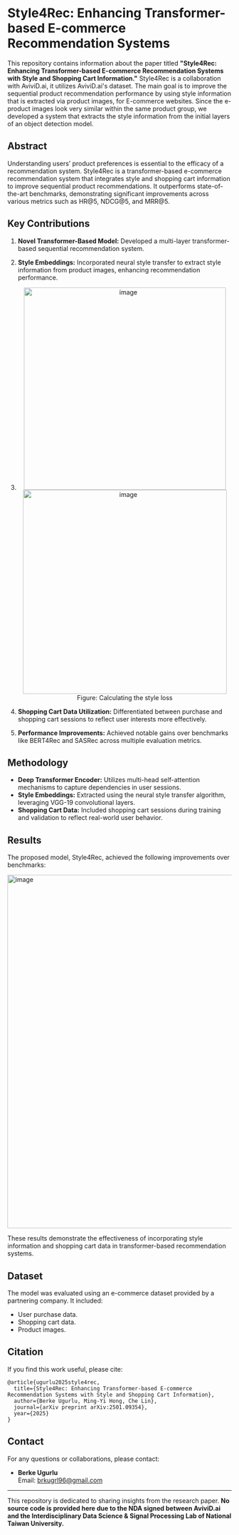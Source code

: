 # Style4Rec: Enhancing Transformer-based E-commerce Recommendation Systems

This repository contains information about the paper titled **"Style4Rec: Enhancing Transformer-based E-commerce Recommendation Systems with Style and Shopping Cart Information."**
Style4Rec is a collaboration with AviviD.ai, it utilizes AviviD.ai's dataset. The main goal is to improve the sequential product recommendation performance by using style information that is extracted via product images, for E-commerce websites. Since the e-product images look very similar within the same product group, we developed a system that extracts the style information from the initial layers of an object detection model. 

## Abstract

Understanding users’ product preferences is essential to the efficacy of a recommendation system. Style4Rec is a transformer-based e-commerce recommendation system that integrates style and shopping cart information to improve sequential product recommendations. It outperforms state-of-the-art benchmarks, demonstrating significant improvements across various metrics such as HR@5, NDCG@5, and MRR@5.

## Key Contributions

1. **Novel Transformer-Based Model:** Developed a multi-layer transformer-based sequential recommendation system.
2. **Style Embeddings:** Incorporated neural style transfer to extract style information from product images, enhancing recommendation performance.
3. <p align="center">
      <img width="454" alt="image" src="https://github.com/user-attachments/assets/f156ce48-56ce-4ef5-a953-0407554cc0b3" />
      <img width="458" alt="image" src="https://github.com/user-attachments/assets/d9d6d3f7-e641-4d73-9b7b-b5ffcd673280" />
      Figure: Calculating the style loss
   </p>


4. **Shopping Cart Data Utilization:** Differentiated between purchase and shopping cart sessions to reflect user interests more effectively.
5. **Performance Improvements:** Achieved notable gains over benchmarks like BERT4Rec and SASRec across multiple evaluation metrics.

## Methodology

- **Deep Transformer Encoder:** Utilizes multi-head self-attention mechanisms to capture dependencies in user sessions.
- **Style Embeddings:** Extracted using the neural style transfer algorithm, leveraging VGG-19 convolutional layers.
- **Shopping Cart Data:** Included shopping cart sessions during training and validation to reflect real-world user behavior.

## Results

The proposed model, Style4Rec, achieved the following improvements over benchmarks:

<img width="793" alt="image" src="https://github.com/user-attachments/assets/4b950cdb-22bd-4aad-a43a-4c18b9f06adc" />

These results demonstrate the effectiveness of incorporating style information and shopping cart data in transformer-based recommendation systems.

## Dataset

The model was evaluated using an e-commerce dataset provided by a partnering company. It included:
- User purchase data.
- Shopping cart data.
- Product images.

## Citation

If you find this work useful, please cite:

```
@article{ugurlu2025style4rec,
  title={Style4Rec: Enhancing Transformer-based E-commerce Recommendation Systems with Style and Shopping Cart Information},
  author={Berke Ugurlu, Ming-Yi Hong, Che Lin},
  journal={arXiv preprint arXiv:2501.09354},
  year={2025}
}
```

## Contact

For any questions or collaborations, please contact:
- **Berke Ugurlu**  
  Email: brkugrl96@gmail.com

---

This repository is dedicated to sharing insights from the research paper.  **No source code is provided here due to the NDA signed between AviviD.ai and the Interdisciplinary Data Science & Signal Processing Lab of National Taiwan University.**
